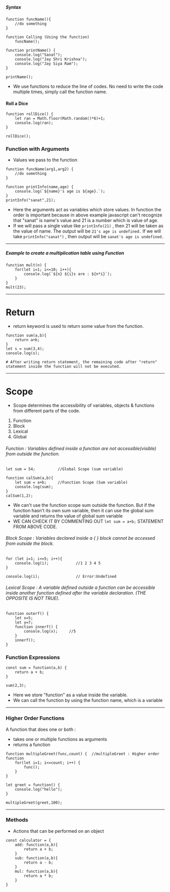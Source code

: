 ##### Syntax
```
function funcName(){
	//do something
}

function Calling (Using the function)
	funcName();
```

```
function printName() {
    console.log("Sanat");
    console.log("Jay Shri Krishna");
    console.log("Jay Siya Ram");
}

printName();
```

- We use functions to reduce the line of codes. No need to write the code multiple times, simply call the function name.
#### Roll a Dice
```
function rollDice() {
	let ran = Math.floor(Math.random()*6)+1;
	console.log(ran);
}

rollDice();
```

### Function with Arguments

- Values we pass to the function
```
function funcName(arg1,arg2) {
	//do something
}
```

```
function printInfo(name,age) {
	console.log(`${name}'s age is ${age}.`);
}
printInfo("sanat",21);
```

- Here the arguments act as variables which store values. In function the order is important because in above example javascript can't recognize that "sanat" is name's value and 21 is a number which is value of age.
- If we will pass a single value like `printInfo(21)` , then 21 will be taken as the value of name. The output will be `21's age is undefined.` If we will take `printInfo("sanat")` , then output will be `sanat's age is undefined.`
------------
##### Example to create a multiplication table using Function
```
function mult(n) {
    for(let i=1; i<=10; i++){
        console.log(`${n} ${i}s are : ${n*i}`);
    }
}
mult(23);
```
------------
# Return

- return keyword is used to return some value from the function.
```
function sum(a,b){
	return a+b;
}
let s = sum(3,4);
console.log(s);

# After writing return statement, the remaining code after "return" statement inside the function will not be executed.
```
--------------------------

# Scope

- Scope determines the accessibility of variables, objects & functions from different parts of the code.
1. Function
2. Block
3. Lexical
4. Global
###### Function : Variables defined inside a function are not accessible(visible) from outside the function.
```
let sum = 54;          //Global Scope (sum variable)

function calSum(a,b){
	let sum = a+b;     //Function Scope (Sum variable)
	console.log(sum);
}
calSum(1,2);
```

- We can't use the function scope sum outside the function. But if the function hasn't its own sum variable, then it can use the global sum variable and returns the value of global sum variable
- WE CAN CHECK IT BY COMMENTING OUT `let sum = a+b;` STATEMENT FROM ABOVE CODE.
###### Block Scope : Variables declared inside a { } block cannot be accessed from outside the block.
```
for (let i=1; i<=5; i++){
	console.log(i);            //1 2 3 4 5
}

console.log(i);                // Error:Undefined
```

###### Lexical Scope : A variable defined outside a function can be accessible inside another function defined after the variable declaration. (THE OPPOSITE IS NOT TRUE).
```
function outerf() {
	let x=5;
	let y=7;
	function innerf() {
		console.log(x);     //5
	}
	innerf();
}
```

### Function Expressions
```
const sum = function(a,b) {
	return a + b;
}

sum(2,3);
```
- Here we store "function" as a value inside the variable. 
- We can call the function by using the function name, which is a variable
--------------------
### Higher Order Functions

A function that does one or both :
- takes one or multiple functions as arguments
- returns a function
```
function multipleGreet(func,count) {  //multipleGreet : Higher order function
	for(let i=1; i<=count; i++) {
		func();
	}
}

let greet = function() {
	console.log("hello");
}

multipleGreet(greet,100);
```
------------
### Methods
- Actions that can be performed on an object
```
const calculator = {
	add: function(a,b){
		return a + b;
	}
	sub: function(a,b){
		return a - b;
	}
	mul: function(a,b){
		return a * b;
	}
}
```